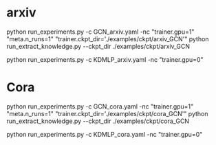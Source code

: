# arxiv 

python run_experiments.py -c GCN_arxiv.yaml -nc "trainer.gpu=1" "meta.n_runs=1" "trainer.ckpt_dir='./examples/ckpt/arxiv_GCN'" 
python run_extract_knowledge.py --ckpt_dir ./examples/ckpt/arxiv_GCN
<!-- The Prediction, All: 0.7542, Train: 0.7827, Val: 0.7278, Test: 0.7169 -->

python run_experiments.py -c KDMLP_arxiv.yaml -nc "trainer.gpu=0" 
<!-- Best Epoch - Test: 0.547106146812439 -->


# Cora
python run_experiments.py -c GCN_cora.yaml -nc "trainer.gpu=1" "meta.n_runs=1" "trainer.ckpt_dir='./examples/ckpt/cora_GCN'"
python run_extract_knowledge.py --ckpt_dir ./examples/ckpt/cora_GCN
<!-- The Prediction, All: 0.8272, Train: 0.9786, Val: 0.8060, Test: 0.8220 -->

python run_experiments.py -c KDMLP_cora.yaml -nc "trainer.gpu=0"
<!-- Best Epoch - Test: 0.8184 ± 0.0042 -->